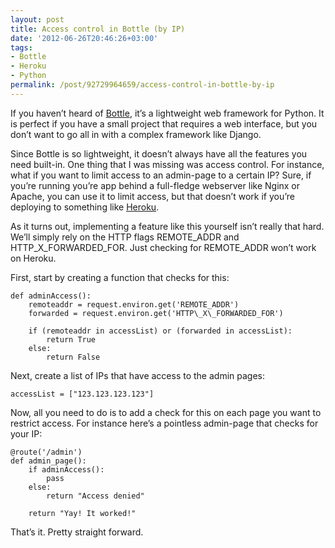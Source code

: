 ```yaml
---
layout: post
title: Access control in Bottle (by IP)
date: '2012-06-26T20:46:26+03:00'
tags:
- Bottle
- Heroku
- Python
permalink: /post/92729964659/access-control-in-bottle-by-ip
---
```

If you haven’t heard of [Bottle](http://bottlepy.org/docs/stable/), it’s a lightweight web framework for Python. It is perfect if you have a small project that requires a web interface, but you don’t want to go all in with a complex framework like Django.

Since Bottle is so lightweight, it doesn’t always have all the features you need built-in. One thing that I was missing was access control. For instance, what if you want to limit access to an admin-page to a certain IP? Sure, if you’re running you’re app behind a full-fledge webserver like Nginx or Apache, you can use it to limit access, but that doesn’t work if you’re deploying to something like [Heroku](http://www.heroku.com/).  
  
As it turns out, implementing a feature like this yourself isn’t really that hard. We’ll simply rely on the HTTP flags REMOTE\_ADDR and HTTP\_X\_FORWARDED\_FOR. Just checking for REMOTE_ADDR won’t work on Heroku.

First, start by creating a function that checks for this:

    def adminAccess():
        remoteaddr = request.environ.get('REMOTE_ADDR')
        forwarded = request.environ.get('HTTP\_X\_FORWARDED_FOR')

        if (remoteaddr in accessList) or (forwarded in accessList):
            return True
        else:
            return False

Next, create a list of IPs that have access to the admin pages:

    accessList = ["123.123.123.123"]

Now, all you need to do is to add a check for this on each page you want to restrict access. For instance here’s a pointless admin-page that checks for your IP:

    @route('/admin')
    def admin_page():
        if adminAccess():
            pass
        else:
            return "Access denied"

        return "Yay! It worked!"

That’s it. Pretty straight forward.
